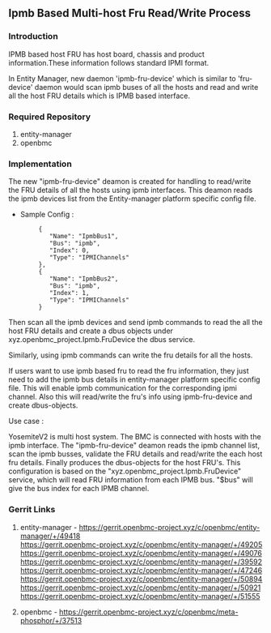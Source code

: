 ## Ipmb Based Multi-host Fru Read/Write Process

### Introduction

IPMB based host FRU has host board, chassis and product information.These
information follows standard IPMI format.

In Entity Manager, new daemon 'ipmb-fru-device' which is similar to
'fru-device' daemon would scan ipmb buses of all the hosts and read and write
all the host FRU details which is IPMB based interface.

### Required Repository

1. entity-manager
2. openbmc

### Implementation

The new "ipmb-fru-device" deamon is created for handling to read/write the FRU
details of all the hosts using ipmb interfaces. This deamon reads the ipmb
devices list from the Entity-manager platform specific config file.

- Sample Config :
   ```
        {
           "Name": "IpmbBus1",
           "Bus": "ipmb",
           "Index": 0,
           "Type": "IPMIChannels"
        },
        {
           "Name": "IpmbBus2",
           "Bus": "ipmb",
           "Index": 1,
           "Type": "IPMIChannels"
        }
   ```

Then scan all the ipmb devices and send ipmb commands to read the all the host
FRU details and create a dbus objects under
xyz.openbmc_project.Ipmb.FruDevice the dbus service.

Similarly, using ipmb commands can write the fru details for all the hosts.

If users want to use ipmb based fru to read the fru information, they just need
to add the ipmb bus details in entity-manager platform specific config file.
This will enable ipmb communication for the corresponding ipmi channel.
Also this will read/write the fru's info using ipmb-fru-device and create
dbus-objects.

Use case :

YosemiteV2 is multi host system. The BMC is connected with hosts with the ipmb
interface. The "ipmb-fru-device" deamon reads the ipmb channel list, scan the
ipmb busses, validate the FRU details and read/write the each host fru details.
Finally produces the dbus-objects for the host FRU's.
This configuration is based on the "xyz.openbmc_project.Ipmb.FruDevice"
service, which will read FRU information from each IPMB bus. "$bus"
will give the bus index for each IPMB channel.

### Gerrit Links

1. entity-manager   - https://gerrit.openbmc-project.xyz/c/openbmc/entity-manager/+/49418 <br/> 
                      https://gerrit.openbmc-project.xyz/c/openbmc/entity-manager/+/49205 <br/>
                      https://gerrit.openbmc-project.xyz/c/openbmc/entity-manager/+/49076 <br/>
                      https://gerrit.openbmc-project.xyz/c/openbmc/entity-manager/+/39592 <br/>
                      https://gerrit.openbmc-project.xyz/c/openbmc/entity-manager/+/47246 <br/> 
                      https://gerrit.openbmc-project.xyz/c/openbmc/entity-manager/+/50894 <br/>
                      https://gerrit.openbmc-project.xyz/c/openbmc/entity-manager/+/50921 <br/>
                      https://gerrit.openbmc-project.xyz/c/openbmc/entity-manager/+/51555 <br/>

2. openbmc          - https://gerrit.openbmc-project.xyz/c/openbmc/meta-phosphor/+/37513
